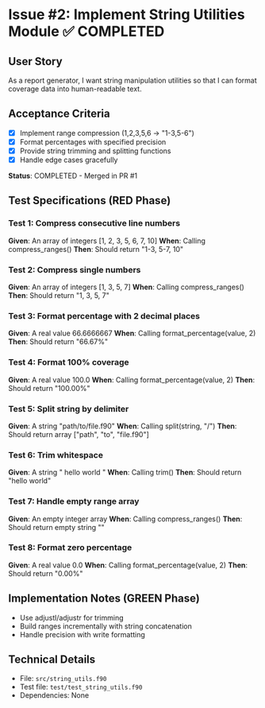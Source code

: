 # Issue #2: Implement String Utilities Module ✅ COMPLETED

## User Story
As a report generator, I want string manipulation utilities so that I can format coverage data into human-readable text.

## Acceptance Criteria
- [x] Implement range compression (1,2,3,5,6 -> "1-3,5-6")
- [x] Format percentages with specified precision
- [x] Provide string trimming and splitting functions
- [x] Handle edge cases gracefully

**Status**: COMPLETED - Merged in PR #1

## Test Specifications (RED Phase)

### Test 1: Compress consecutive line numbers
**Given**: An array of integers [1, 2, 3, 5, 6, 7, 10]
**When**: Calling compress_ranges()
**Then**: Should return "1-3, 5-7, 10"

### Test 2: Compress single numbers
**Given**: An array of integers [1, 3, 5, 7]
**When**: Calling compress_ranges()
**Then**: Should return "1, 3, 5, 7"

### Test 3: Format percentage with 2 decimal places
**Given**: A real value 66.6666667
**When**: Calling format_percentage(value, 2)
**Then**: Should return "66.67%"

### Test 4: Format 100% coverage
**Given**: A real value 100.0
**When**: Calling format_percentage(value, 2)
**Then**: Should return "100.00%"

### Test 5: Split string by delimiter
**Given**: A string "path/to/file.f90"
**When**: Calling split(string, "/")
**Then**: Should return array ["path", "to", "file.f90"]

### Test 6: Trim whitespace
**Given**: A string "  hello world  "
**When**: Calling trim()
**Then**: Should return "hello world"

### Test 7: Handle empty range array
**Given**: An empty integer array
**When**: Calling compress_ranges()
**Then**: Should return empty string ""

### Test 8: Format zero percentage
**Given**: A real value 0.0
**When**: Calling format_percentage(value, 2)
**Then**: Should return "0.00%"

## Implementation Notes (GREEN Phase)
- Use adjustl/adjustr for trimming
- Build ranges incrementally with string concatenation
- Handle precision with write formatting

## Technical Details
- File: `src/string_utils.f90`
- Test file: `test/test_string_utils.f90`
- Dependencies: None